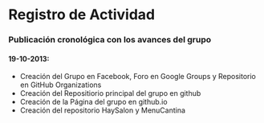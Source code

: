 Registro de Actividad
=====================

### Publicación cronológica con los avances del grupo


#### 19-10-2013:
- Creación del Grupo en Facebook, Foro en Google Groups y Repositorio en GitHub Organizations
- Creación del Repositiorio principal del grupo en github
- Creación de la Página del grupo en github.io
- Creación del repositorio HaySalon y MenuCantina
